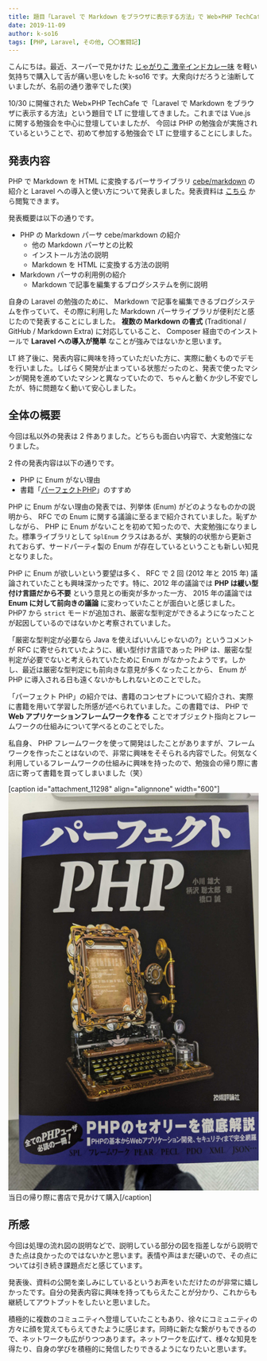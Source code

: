 ```yaml
---
title: 題目「Laravel で Markdown をブラウザに表示する方法」で Web×PHP TechCafe の LT に登壇してきました。
date: 2019-11-09
author: k-so16
tags: [PHP, Laravel, その他, 〇〇奮闘記]
---
```


こんにちは。最近、スーパーで見かけた [じゃがりこ 激辛インドカレー味](https://www.calbee.co.jp/shohinkensaku/product/?p=20190911133745) を軽い気持ちで購入して舌が痛い思いをした k-so16 です。大衆向けだろうと油断していましたが、名前の通り激辛でした(笑)

10/30 に開催された Web×PHP TechCafe で「Laravel で Markdown をブラウザに表示する方法」という題目で LT に登壇してきました。これまでは Vue.js に関する勉強会を中心に登壇していましたが、 今回は PHP の勉強会が実施されているということで、初めて参加する勉強会で LT に登壇することにしました。

## 発表内容
PHP で Markdown を HTML に変換するパーサライブラリ [cebe/markdown](https://github.com/cebe/markdown) の紹介と Laravel への導入と使い方について発表しました。発表資料は [こちら](https://speakerdeck.com/azuki/laraveldemarkdownwoburauzanibiao-shi-surufang-fa) から閲覧できます。

発表概要は以下の通りです。

- PHP の Markdown パーサ cebe/markdown の紹介
  - 他の Markdown パーサとの比較
  - インストール方法の説明
  - Markdown を HTML に変換する方法の説明
- Markdown パーサの利用例の紹介
  - Markdown で記事を編集するブログシステムを例に説明

自身の Laravel の勉強のために、 Markdown で記事を編集できるブログシステムを作っていて、その際に利用した Markdown パーサライブラリが便利だと感じたので発表することにしました。 **複数の Markdown の書式** (Traditional / GitHub / Markdown Extra) に対応していること、 Composer 経由でのインストールで **Laravel への導入が簡単** なことが強みではないかと思います。

LT 終了後に、発表内容に興味を持っていただいた方に、実際に動くものでデモを行いました。しばらく開発が止まっている状態だったのと、発表で使ったマシンが開発を進めていたマシンと異なっていたので、ちゃんと動くか少し不安でしたが、特に問題なく動いて安心しました。

## 全体の概要
今回は私以外の発表は 2 件ありました。どちらも面白い内容で、大変勉強になりました。

2 件の発表内容は以下の通りです。

- PHP に Enum がない理由
- 書籍「[パーフェクトPHP](https://gihyo.jp/dp/ebook/2014/978-4-7741-6756-5)」のすすめ

PHP に Enum がない理由の発表では、列挙体 (Enum) がどのようなものかの説明から、 RFC での Enum に関する議論に至るまで紹介されていました。恥ずかしながら、 PHP に Enum がないことを初めて知ったので、大変勉強になりました。標準ライブラリとして `SplEnum` クラスはあるが、実験的の状態から更新されておらず、サードパーティ製の Enum が存在しているということも新しい知見となりました。

PHP に Enum が欲しいという要望は多く、 RFC で 2 回 (2012 年と 2015 年) 議論されていたことも興味深かったです。特に、2012 年の議論では **PHP は緩い型付け言語だから不要** という意見との衝突が多かった一方、 2015 年の議論では **Enum に対して前向きの議論** に変わっていたことが面白いと感じました。 PHP7 から `strict` モードが追加され、厳密な型判定ができるようになったことが起因しているのではないかと考察されていました。

「厳密な型判定が必要なら Java を使えばいいんじゃないの?」というコメントが RFC に寄せられていたように、緩い型付け言語であった PHP は、厳密な型判定が必要でないと考えられていたために Enum がなかったようです。しかし、最近は厳密な型判定にも前向きな意見が多くなったことから、 Enum が PHP に導入される日も遠くないかもしれないとのことでした。

「パーフェクト PHP」の紹介では、書籍のコンセプトについて紹介され、実際に書籍を用いて学習した所感が述べられていました。この書籍では、 PHP で **Web アプリケーションフレームワークを作る** ことでオブジェクト指向とフレームワークの仕組みについて学べるとのことでした。

私自身、 PHP フレームワークを使って開発はしたことがありますが、フレームワークを作ったことはないので、非常に興味をそそられる内容でした。何気なく利用しているフレームワークの仕組みに興味を持ったので、勉強会の帰り際に書店に寄って書籍を買ってしまいました（笑）

[caption id="attachment_11298" align="alignnone" width="600"]<img src="images/web-php-techcafe-oct-2019-1.jpg" alt="" width="600" height="800" class="size-full wp-image-11298" /> 当日の帰り際に書店で見かけて購入[/caption]

## 所感
今回は処理の流れ図の説明などで、説明している部分の図を指差しながら説明できた点は良かったのではないかと思います。表情や声はまだ硬いので、その点については引き続き課題点だと感じています。

発表後、資料の公開を楽しみにしているというお声をいただけたのが非常に嬉しかったです。自分の発表内容に興味を持ってもらえたことが分かり、これからも継続してアウトプットをしたいと思いました。

積極的に複数のコミュニティへ登壇していたこともあり、徐々にコミュニティの方々に顔を覚えてもらえてきたように感じます。同時に新たな繋がりもできるので、ネットワークも広がりつつあります。ネットワークを広げて、様々な知見を得たり、自身の学びを積極的に発信したりできるようになりたいと思います。